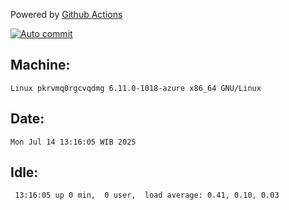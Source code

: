Powered by [Github Actions](https://github.com/features/actions)

[![Auto commit](https://github.com/hiage/workstation/workflows/Auto%20commit/badge.svg)](https://github.com/hiage/workstation/actions?query=workflow%3A%22Auto+commit%22)

## Machine:
```
Linux pkrvmq0rgcvqdmg 6.11.0-1018-azure x86_64 GNU/Linux
```
## Date:
```
Mon Jul 14 13:16:05 WIB 2025
```
## Idle:
```
 13:16:05 up 0 min,  0 user,  load average: 0.41, 0.10, 0.03
```

